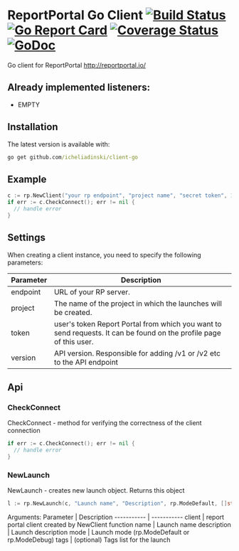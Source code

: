 # ReportPortal Go Client [![Build Status](https://travis-ci.org/icheliadinski/client-go.svg?branch=master)](https://travis-ci.org/icheliadinski/client-go) [![Go Report Card](https://goreportcard.com/badge/github.com/icheliadinski/client-go)](https://goreportcard.com/report/github.com/icheliadinski/client-go) [![Coverage Status](https://coveralls.io/repos/github/icheliadinski/client-go/badge.svg?branch=master)](https://coveralls.io/github/icheliadinski/client-go?branch=master) [![GoDoc](https://godoc.org/github.com/icheliadinski/client-go/rp?status.svg)](https://godoc.org/github.com/icheliadinski/client-go/rp)
Go client for ReportPortal http://reportportal.io/

## Already implemented listeners:
* EMPTY


## Installation
The latest version is available with:
```cmd
go get github.com/icheliadinski/client-go
```

## Example
```go
c := rp.NewClient("your rp endpoint", "project name", "secret token", 1)
if err := c.CheckConnect(); err != nil {
  // handle error
}
```

## Settings
When creating a client instance, you need to specify the following parameters:

Parameter | Description
--------- | -----------
endpoint  | URL of your RP server.
project   | The name of the project in which the launches will be created.
token     | user's token Report Portal from which you want to send requests. It can be found on the profile page of this user.
version   | API version. Responsible for adding /v1 or /v2 etc to the API endpoint

## Api

### CheckConnect
 CheckConnect - method for verifying the correctness of the client connection
```go
if err := c.CheckConnect(); err != nil {
  // handle error
}
```

### NewLaunch
 NewLaunch - creates new launch object. Returns this object
```go
l := rp.NewLaunch(c, "Launch name", "Description", rp.ModeDefault, []string{"tag1", "tag2"})
```
Arguments:
Parameter   | Description
----------- | -----------
client      | report portal client created by NewClient function
name        | Launch name
description | Launch description
mode        | Launch mode (rp.ModeDefault or rp.ModeDebug)
tags        | (optional) Tags list for the launch

